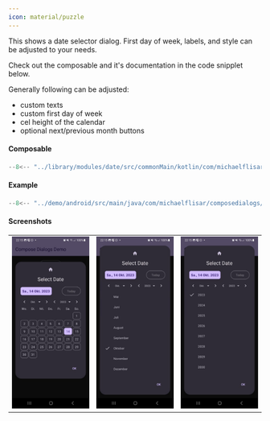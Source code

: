 ```yaml
---
icon: material/puzzle
---
```


This shows a date selector dialog. First day of week, labels, and style can be adjusted to your needs.

Check out the composable and it's documentation in the code snipplet below.

Generally following can be adjusted:

* custom texts
* custom first day of week
* cel height of the calendar
* optional next/previous month buttons

#### Composable

```kotlin
--8<-- "../library/modules/date/src/commonMain/kotlin/com/michaelflisar/composedialogs/dialogs/date/DialogDate.kt:58:84"
```

#### Example

```kotlin
--8<-- "../demo/android/src/main/java/com/michaelflisar/composedialogs/demo/demos/DateTimeDemos.kt:57:117"
```

#### Screenshots

| | | |
|-|-|-|
| ![Screenshot](../screenshots/demo_calendar1.jpg) | ![Screenshot](../screenshots/demo_calendar2.jpg) | ![Screenshot](../screenshots/demo_calendar3.jpg) |